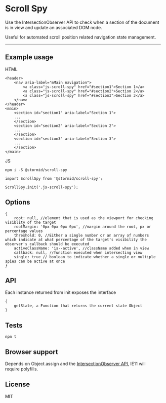 # Scroll Spy

Use the IntersectionObserver API to check when a section of the document is in view and update an associated DOM node.

Useful for automated scroll position related navigation state management.

---

## Example usage
HTML
```
<header>
    <nav aria-label="mMain navigation">
        <a class="js-scroll-spy" href="#section1">Section 1</a>
        <a class="js-scroll-spy" href="#section2">Section 2</a>
        <a class="js-scroll-spy" href="#section3">Section 3</a>
    </nav>
</header>
<main>
    <section id="section1" aria-label="Section 1">
    ...
    </section>
    <section id="section2" aria-label="Section 2">
    ...
    </section>
    <section id="section3" aria-label="Section 3">
    ...
    </section>
</main>
```

JS
```
npm i -S @stormid/scroll-spy
```
```
import ScrollSpy from '@stormid/scroll-spy';

ScrollSpy.init('.js-scroll-spy');
```

## Options
```
{
	root: null, //element that is used as the viewport for checking visiblity of the target
	rootMargin: '0px 0px 0px 0px', //margin around the root, px or percentage values
	threshold: 0, //Either a single number or an array of numbers which indicate at what percentage of the target's visibility the observer's callback should be executed
    activeClassName: 'is--active', //className added when in view
	callback: null, //function executed when intersecting view
	single: true // boolean to indicate whether a single or multiple spies can be active at once
}
```


## API
Each instance returned from init exposes the interface
```
{
    getState, a Function that returns the current state Object
}
```

## Tests
```
npm t
```

## Browser support
Depends on Object.assign and the [IntersectionObserver API](https://caniuse.com/#feat=intersectionobserver), IE11 will require polyfills.

## License
MIT
